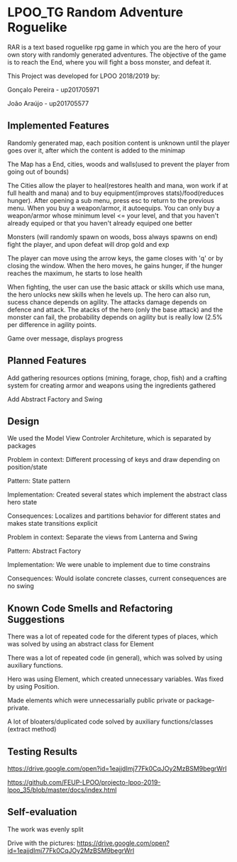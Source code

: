 # LPOO_TG Random Adventure Roguelike

RAR is a text based roguelike rpg game in which you are the hero of your own story with randomly generated adventures.
The objective of the game is to reach the End, where you will fight a boss monster, and defeat it.

This Project was developed for LPOO 2018/2019 by:

Gonçalo Pereira - up201705971

João Araújo     - up201705577

## Implemented Features
Randomly generated map, each position content is unknown until the player goes over it, after which the content is added to the minimap

The Map has a End, cities, woods and walls(used to prevent the player from going out of bounds)

The Cities allow the player to heal(restores health and mana, won work if at full health and mana) and to buy equipment(improves stats)/food(reduces hunger). After opening a sub menu, press esc to return to the previous menu. When you buy a weapon/armor, it autoequips. You can only buy a weapon/armor whose minimum level <= your level, and that you haven't already equiped or that you haven't already equiped one better 

Monsters (will randomly spawn on woods, boss always spawns on end) fight the player, and upon defeat will drop gold and exp

The player can move using the arrow keys, the game closes with 'q' or by closing the window. When the hero moves, he gains hunger, if the hunger reaches the maximum, he starts to lose health

When fighting, the user can use the basic attack or skills which use mana, the hero unlocks new skills when he levels up. The hero can also run, sucess chance depends on agility. The attacks damage depends on defence and attack. The atacks of the hero (only the base attack) and the monster can fail, the probability depends on agility but is really low (2.5% per difference in agility points.

Game over message, displays progress

## Planned Features

Add gathering resources options (mining, forage, chop, fish) and a crafting system for creating armor and weapons using the ingredients gathered

Add Abstract Factory and Swing

## Design

We used the Model View Controler Architeture, which is separated by packages

Problem in context: Different processing of keys and draw depending on position/state

Pattern: State pattern

Implementation: Created several states which implement the abstract class hero state

Consequences: Localizes and partitions behavior for different states and makes state transitions explicit


Problem in context: Separate the views from Lanterna and Swing

Pattern: Abstract Factory

Implementation: We were unable to implement due to time constrains

Consequences: Would isolate concrete classes, current consequences are no swing

## Known Code Smells and Refactoring Suggestions

There was a lot of repeated code for the diferent types of places, which was solved by using an abstract class for Element

There was a lot of repeated code (in general), which was solved by using auxiliary functions.

Hero was using Element, which created unnecessary variables. Was fixed by using Position.

Made elements which were unnecessarially public private or package-private.

A lot of bloaters/duplicated code solved by auxiliary functions/classes (extract method)

## Testing Results

https://drive.google.com/open?id=1eajjdImj77Fk0CqJOy2MzBSM9begrWrI

https://github.com/FEUP-LPOO/projecto-lpoo-2019-lpoo_35/blob/master/docs/index.html

## Self-evaluation

The work was evenly split

Drive with the pictures: https://drive.google.com/open?id=1eajjdImj77Fk0CqJOy2MzBSM9begrWrI

